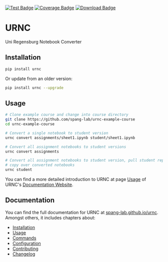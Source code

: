 [![Test Badge](https://github.com/spang-lab/urnc/actions/workflows/test.yaml/badge.svg)](https://github.com/spang-lab/urnc/actions)
[![Coverage Badge](https://img.shields.io/codecov/c/github/spang-lab/urnc?label=Code%20Coverage)](https://app.codecov.io/gh/spang-lab/urnc?branch=main)
[![Download Badge](https://img.shields.io/pypi/dm/urnc.svg?label=PyPI%20Downloads)](
https://pypi.org/project/urnc/)

# URNC

Uni Regensburg Notebook Converter

## Installation

```sh
pip install urnc
```

Or update from an older version:

```sh
pip install urnc --upgrade
```

## Usage

```sh
# Clone example course and change into course directory
git clone https://github.com/spang-lab/urnc-example-course
cd urnc-example-course

# Convert a single notebook to student version
urnc convert assignments/sheet1.ipynb student/sheet1.ipynb

# Convert all assignment notebooks to student versions
urnc convert assignments

# Convert all assignment notebooks to student version, pull student repo and
# copy over converted notebooks
urnc student
```

You can find a more detailed introduction to URNC at page [Usage](https://spang-lab.github.io/urnc/usage.html) of URNC's [Documentation Website](https://spang-lab.github.io/urnc/).

## Documentation

You can find the full documentation for URNC at [spang-lab.github.io/urnc](https://spang-lab.github.io/urnc/). Amongst others, it includes chapters about:

- [Installation](https://spang-lab.github.io/urnc/installation.html)
- [Usage](https://spang-lab.github.io/urnc/usage.html)
- [Commands](https://spang-lab.github.io/urnc/commands/index.html)
- [Configuration](https://spang-lab.github.io/urnc/configuration.html)
- [Contributing](https://spang-lab.github.io/urnc/contributing.html)
- [Changelog](https://spang-lab.github.io/urnc/changelog.html)
